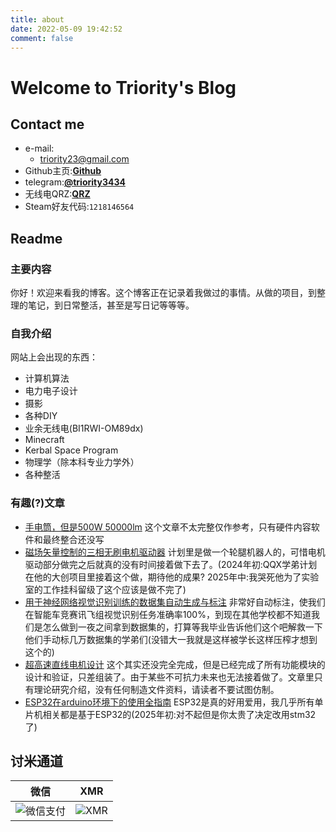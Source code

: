 ```yaml
---
title: about
date: 2022-05-09 19:42:52
comment: false
---
```

# Welcome to Triority's Blog
## Contact me
+ e-mail:  
  + [triority23@gmail.com](mailto:triority23@gmail.com)
+ Github主页:**[Github](https://github.com/Triority)** 
+ telegram:**[@triority3434](https://t.me/triority3434)**
+ 无线电QRZ:**[QRZ](https://www.qrz.com/db/bi1rwi)**
+ Steam好友代码:`1218146564`


## Readme
### 主要内容
你好！欢迎来看我的博客。这个博客正在记录着我做过的事情。从做的项目，到整理的笔记，到日常整活，甚至是写日记等等等。

### 自我介绍
网站上会出现的东西：
+ 计算机算法
+ 电力电子设计
+ 摄影
+ 各种DIY
+ 业余无线电(BI1RWI-OM89dx)
+ Minecraft
+ Kerbal Space Program
+ 物理学（除本科专业力学外）
+ 各种整活

### 有趣(?)文章
+ [手电筒，但是500W 50000lm](https://www.triority.cc/2024/bright-light/)
这个文章不太完整仅作参考，只有硬件内容软件和最终整合还没写
+ [磁场矢量控制的三相无刷电机驱动器](https://triority.cc/2024/foc-driver-finally/)
计划里是做一个轮腿机器人的，可惜电机驱动部分做完之后就真的没有时间接着做下去了。(2024年初:QQX学弟计划在他的大创项目里接着这个做，期待他的成果? 2025年中:我哭死他为了实验室的工作挂科留级了这个应该是做不完了)
+ [用于神经网络视觉识别训练的数据集自动生成与标注](https://triority.cc/2022/img-data-marker/)
非常好自动标注，使我们在智能车竞赛讯飞组视觉识别任务准确率100%，到现在其他学校都不知道我们是怎么做到一夜之间拿到数据集的，打算等我毕业告诉他们这个吧解救一下他们手动标几万数据集的学弟们(没错大一我就是这样被学长这样压榨才想到这个的)
+ [超高速直线电机设计](https://triority.cc/2024/Ultra-high-speed-linear-motor/)
这个其实还没完全完成，但是已经完成了所有功能模块的设计和验证，只差组装了。由于某些不可抗力未来也无法接着做了。文章里只有理论研究介绍，没有任何制造文件资料，请读者不要试图仿制。
+ [ESP32在arduino环境下的使用全指南](https://triority.cc/2023/esp32-all-in-one/)
ESP32是真的好用爱用，我几乎所有单片机相关都是基于ESP32的(2025年初:对不起但是你太贵了决定改用stm32了)

## 讨米通道

| **微信**  | **XMR**  |
| :------------: | :------------: |
| ![微信支付](/img/wx.png)  | ![XMR](/img/XMR.png)  |
